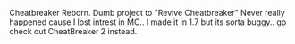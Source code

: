 Cheatbreaker Reborn.
 Dumb project to "Revive Cheatbreaker" Never really happened cause I lost intrest in MC.. I made it in 1.7 but its sorta buggy.. go check out CheatBreaker 2 instead.
